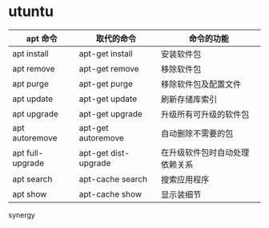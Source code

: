 
# utuntu

| apt 命令         | 取代的命令           | 命令的功能                     |
| ---------------- | -------------------- | ----------------------------|
| apt install      | apt-get install      | 安装软件包                     |
| apt remove       | apt-get remove       | 移除软件包                     |
| apt purge        | apt-get purge        | 移除软件包及配置文件           |
| apt update       | apt-get update       | 刷新存储库索引                 |
| apt upgrade      | apt-get upgrade      | 升级所有可升级的软件包         |
| apt autoremove   | apt-get autoremove   | 自动删除不需要的包             |
| apt full-upgrade | apt-get dist-upgrade | 在升级软件包时自动处理依赖关系 |
| apt search       | apt-cache search     | 搜索应用程序                   |
| apt show         | apt-cache show       | 显示装细节                     |



synergy

